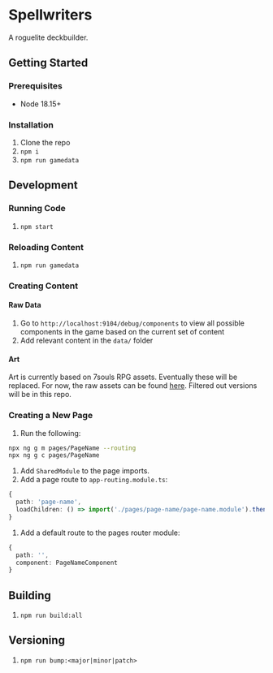 # Spellwriters

A roguelite deckbuilder.

## Getting Started

### Prerequisites

- Node 18.15+

### Installation

1. Clone the repo
1. `npm i`
1. `npm run gamedata`

## Development

### Running Code

1. `npm start`

### Reloading Content

1. `npm run gamedata`

### Creating Content

#### Raw Data

1. Go to `http://localhost:9104/debug/components` to view all possible components in the game based on the current set of content
2. Add relevant content in the `data/` folder

#### Art

Art is currently based on 7souls RPG assets. Eventually these will be replaced. For now, the raw assets can be found [here](https://github.com/CorrugatedGames/spellwriters-art). Filtered out versions will be in this repo.

### Creating a New Page

1. Run the following:

```bash
npx ng g m pages/PageName --routing
npx ng g c pages/PageName
```

1. Add `SharedModule` to the page imports.
1. Add a page route to `app-routing.module.ts`:

```typescript
{
  path: 'page-name',
  loadChildren: () => import('./pages/page-name/page-name.module').then(m => m.PageNameModule)
}
```

1. Add a default route to the pages router module:

```typescript
{
  path: '',
  component: PageNameComponent
}
```

## Building

1. `npm run build:all`

## Versioning

1. `npm run bump:<major|minor|patch>`
